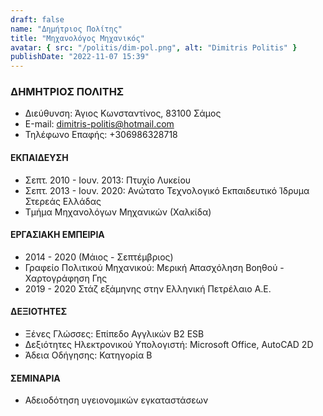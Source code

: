```yaml
---
draft: false
name: "Δημήτριος Πολίτης"
title: "Μηχανολόγος Μηχανικός"
avatar: { src: "/politis/dim-pol.png", alt: "Dimitris Politis" }
publishDate: "2022-11-07 15:39"
---
```


### ΔΗΜΗΤΡΙΟΣ ΠΟΛΙΤΗΣ

- Διεύθυνση: Άγιος Κωνσταντίνος, 83100 Σάμος
- Ε-mail: dimitris-politis@hotmail.com
- Τηλέφωνο Επαφής: +306986328718

#### ΕΚΠΑΙΔΕΥΣΗ

- Σεπτ. 2010 - Ιουν. 2013: Πτυχίο Λυκείου
- Σεπτ. 2013 - Ιουν. 2020: Ανώτατο Τεχνολογικό Εκπαιδευτικό Ίδρυμα Στερεάς Ελλάδας
- Τμήμα Μηχανολόγων Μηχανικών (Χαλκίδα)

#### ΕΡΓΑΣΙΑΚΗ ΕΜΠΕΙΡΙΑ

- 2014 - 2020 (Μάιος - Σεπτέμβριος)
- Γραφείο Πολιτικού Μηχανικού: Μερική Απασχόληση Βοηθού - Χαρτογράφηση Γης
- 2019 - 2020 Στάζ εξάμηνης στην Ελληνική Πετρέλαιο Α.Ε.

#### ΔΕΞΙΟΤΗΤΕΣ

- Ξένες Γλώσσες: Επίπεδο Αγγλικών B2 ESB
- Δεξιότητες Ηλεκτρονικού Υπολογιστή: Microsoft Office, AutoCAD 2D
- Άδεια Οδήγησης: Κατηγορία Β

#### ΣΕΜΙΝΑΡΙΑ

- Αδειοδότηση υγειονομικών εγκαταστάσεων
